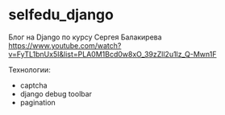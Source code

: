 # selfedu_django

Блог на Django по курсу Сергея Балакирева https://www.youtube.com/watch?v=FyTL1bnUx5I&list=PLA0M1Bcd0w8xO_39zZll2u1lz_Q-Mwn1F

Технологии:
- captcha
- django debug toolbar
- pagination
